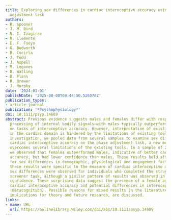 ```yaml
---
title: Exploring sex differences in cardiac interoceptive accuracy using the phase
  adjustment task
authors:
- R. Spooner
- J. M. Bird
- N. I. Izagirre
- R. Clemente
- E. F. Fueyo
- G. Budworth
- D. Cocirla
- J. Todd
- J. Aspell
- M. Leganes
- D. Watling
- D. Plans
- R. Brewer
- J. Murphy
date: '2024-01-01'
publishDate: '2025-08-08T09:44:50.526578Z'
publication_types:
- article-journal
publication: '*Psychophysiology*'
doi: 10.1111/psyp.14689
abstract: Previous evidence suggests males and females differ with respect to interoception—the
  processing of internal bodily signals—with males typically outperforming females
  on tasks of interoceptive accuracy. However, interpretation of existing evidence
  in the cardiac domain is hindered by the limitations of existing tools. In this
  investigation, we pooled data from several samples to examine sex differences in
  cardiac interoceptive accuracy on the phase adjustment task, a new measure that
  overcomes several limitations of the existing tools. In a sample of 266 individuals,
  we observed that females outperformed males, indicative of better cardiac interoceptive
  accuracy, but had lower confidence than males. These results held after controlling
  for sex differences in demographic, physiological and engagement factors. Importantly,
  these results were specific to the measure of cardiac interoceptive accuracy. No
  sex differences were observed for individuals who completed the structurally identical
  screener task, although a similar pattern of results was observed in relation to
  confidence. These surprising data suggest the presence of a female advantage for
  cardiac interoceptive accuracy and potential differences in interoceptive awareness
  (metacognition). Possible reasons for mixed results in the literature, as well as
  implications for theory and future research, are discussed.
links:
- name: URL
  url: https://onlinelibrary.wiley.com/doi/abs/10.1111/psyp.14689
---
```

